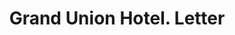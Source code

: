 ---
doi: 10.7916/D8TB2K15
date_other: '1881'
date_other_textual: '1881'
form: correspondence
genre:
- Letters (correspondence)
name:
- Grand Union Hotel
object_in_context_url: https://biggert.cul.columbia.edu/items/view/ave_biggert_01011
subject_hierarchical_geographic:
- New York, New York, United States
subject_name:
- Grand Union Hotel
title: Grand Union Hotel. Letter
sort_title: Grand Union Hotel. Letter
call_number: ave_biggert_01011
coordinates:
- 40.71277777777778,-74.00583333333333
pid: ave_biggert_01011
identifiers: ave_biggert_01011
thumbnail: https://derivativo-1.library.columbia.edu/iiif/2/ldpd:344328/full/!256,256/0/native.jpg
permalink: /biggert/ave_biggert_01011/
layout: iiif-image-page
---